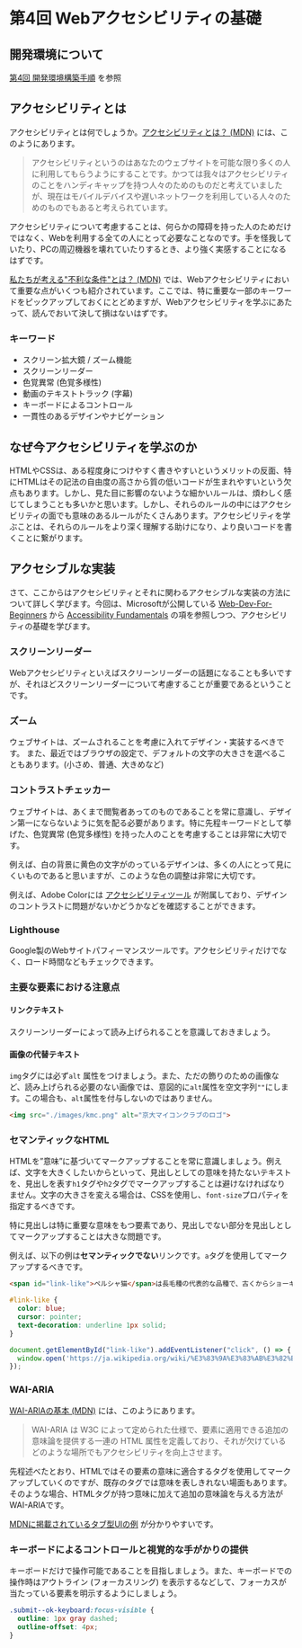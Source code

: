 # 第4回 Webアクセシビリティの基礎

## 開発環境について

[第4回 開発環境構築手順](https://github.com/kmc-jp/2022-web/blob/main/section-template/section-04/README.md) を参照

## アクセシビリティとは

アクセシビリティとは何でしょうか。[アクセシビリティとは？ (MDN)](https://developer.mozilla.org/ja/docs/Learn/Accessibility/What_is_accessibility#so_what_is_accessibility) には、このようにあります。

> アクセシビリティというのはあなたのウェブサイトを可能な限り多くの人に利用してもらうようにすることです。かつては我々はアクセシビリティのことをハンディキャップを持つ人々のためのものだと考えていましたが、現在はモバイルデバイスや遅いネットワークを利用している人々のためのものでもあると考えられています。

アクセシビリティについて考慮することは、何らかの障碍を持った人のためだけではなく、Webを利用する全ての人にとって必要なことなのです。手を怪我していたり、PCの周辺機器を壊れていたりするとき、より強く実感することになるはずです。

[私たちが考える"不利な条件"とは？ (MDN)](https://developer.mozilla.org/ja/docs/Learn/Accessibility/What_is_accessibility#what_kinds_of_disability_are_we_looking_at) では、Webアクセシビリティにおいて重要な点がいくつも紹介されています。ここでは、特に重要な一部のキーワードをピックアップしておくにとどめますが、Webアクセシビリティを学ぶにあたって、読んでおいて決して損はないはずです。

### キーワード

- スクリーン拡大鏡 / ズーム機能
- スクリーンリーダー
- 色覚異常 (色覚多様性)
- 動画のテキストトラック (字幕)
- キーボードによるコントロール
- 一貫性のあるデザインやナビゲーション

## なぜ今アクセシビリティを学ぶのか

HTMLやCSSは、ある程度身につけやすく書きやすいというメリットの反面、特にHTMLはその記法の自由度の高さから質の低いコードが生まれやすいという欠点もあります。しかし、見た目に影響のないような細かいルールは、煩わしく感じてしまうことも多いかと思います。しかし、それらのルールの中にはアクセシビリティの面でも意味のあるルールがたくさんあります。アクセシビリティを学ぶことは、それらのルールをより深く理解する助けになり、より良いコードを書くことに繋がります。

## アクセシブルな実装

さて、ここからはアクセシビリティとそれに関わるアクセシブルな実装の方法について詳しく学びます。今回は、Microsoftが公開している [Web-Dev-For-Beginners](https://github.com/microsoft/Web-Dev-For-Beginners) から [Accessibility Fundamentals](https://github.com/microsoft/Web-Dev-For-Beginners/blob/main/1-getting-started-lessons/3-accessibility/README.md) の項を参照しつつ、アクセシビリティの基礎を学びます。

### スクリーンリーダー

Webアクセシビリティといえばスクリーンリーダーの話題になることも多いですが、それほどスクリーンリーダーについて考慮することが重要であるということです。

### ズーム

ウェブサイトは、ズームされることを考慮に入れてデザイン・実装するべきです。
また、最近ではブラウザの設定で、デフォルトの文字の大きさを選べることもあります。(小さめ、普通、大きめなど)

### コントラストチェッカー

ウェブサイトは、あくまで閲覧者あってのものであることを常に意識し、デザイン第一にならないように気を配る必要があります。特に先程キーワードとして挙げた、色覚異常 (色覚多様性) を持った人のことを考慮することは非常に大切です。

例えば、白の背景に黄色の文字がのっているデザインは、多くの人にとって見にくいものであると思いますが、このような色の調整は非常に大切です。

例えば、Adobe Colorには [アクセシビリティツール](https://color.adobe.com/ja/create/color-accessibility) が附属しており、デザインのコントラストに問題がないかどうかなどを確認することができます。

### Lighthouse

Google製のWebサイトパフィーマンスツールです。アクセシビリティだけでなく、ロード時間などもチェックできます。

### 主要な要素における注意点

#### リンクテキスト

スクリーンリーダーによって読み上げられることを意識しておきましょう。

#### 画像の代替テキスト

`img`タグには必ず`alt` 属性をつけましょう。また、ただの飾りのための画像など、読み上げられる必要のない画像では、意図的に`alt`属性を空文字列`""`にします。この場合も、`alt`属性を付与しないのではありません。

```html
<img src="./images/kmc.png" alt="京大マイコンクラブのロゴ">
```

### セマンティックなHTML

HTMLを”意味”に基づいてマークアップすることを常に意識しましょう。例えば、文字を大きくしたいからといって、見出しとしての意味を持たないテキストを、見出しを表す`h1`タグや`h2`タグでマークアップすることは避けなければなりません。文字の大きさを変える場合は、CSSを使用し、`font-size`プロパティを指定するべきです。

特に見出しは特に重要な意味をもつ要素であり、見出しでない部分を見出しとしてマークアップすることは大きな問題です。

例えば、以下の例は**セマンティックでない**リンクです。`a`タグを使用してマークアップするべきです。

```html
<span id="link-like">ペルシャ猫</span>は長毛種の代表的な品種で、古くからショーキャットとして認められる品種の一つである。
```

```css
#link-like {
  color: blue;
  cursor: pointer;
  text-decoration: underline 1px solid;
}
```

```js
document.getElementById("link-like").addEventListener("click", () => {
  window.open('https://ja.wikipedia.org/wiki/%E3%83%9A%E3%83%AB%E3%82%B7%E3%83%A3_(%E3%83%8D%E3%82%B3)', '_blank');
});
```

### WAI-ARIA

[WAI-ARIAの基本 (MDN)](https://developer.mozilla.org/ja/docs/Learn/Accessibility/WAI-ARIA_basics) には、このようにあります。

> WAI-ARIA は W3C によって定められた仕様で、要素に適用できる追加の意味論を提供する一連の HTML 属性を定義しており、それが欠けているどのような場所でもアクセシビリティを向上させます。

先程述べたとおり、HTMLではその要素の意味に適合するタグを使用してマークアップしていくのですが、既存のタグでは意味を表しきれない場面もあります。そのような場合、HTMLタグが持つ意味に加えて追加の意味論を与える方法がWAI-ARIAです。

[MDNに掲載されているタブ型UIの例](https://developer.mozilla.org/ja/docs/Learn/Accessibility/WAI-ARIA_basics#guiding_users_through_complex_widgets) が分かりやすいです。

### キーボードによるコントロールと視覚的な手がかりの提供

キーボードだけで操作可能であることを目指しましょう。また、キーボードでの操作時はアウトライン (フォーカスリング) を表示するなどして、フォーカスが当たっている要素を明示するようにしましょう。

```css
.submit--ok-keyboard:focus-visible {
  outline: 1px gray dashed;
  outline-offset: 4px;
}
```
